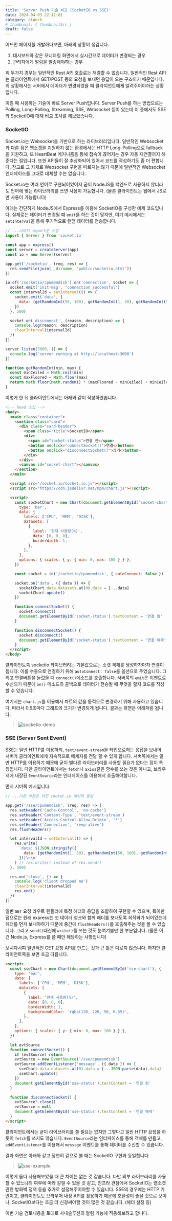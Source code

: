 ```yaml
---
title: 'Server Push 기술 비교 (SocketIO vs SSE)'
date: 2024-04-03 22:12:01
category: atWork
# thumbnail: { thumbnailSrc }
draft: false
---
```


어드민 페이지를 개발하다보면, 아래의 상황이 생깁니다.

1. 대시보드와 같은 모니터링 화면에서 실시간으로 데이터가 변경되는 경우
2. 관리자에게 알림을 발송해야하는 경우

위 두가지 경우는 일반적인 Rest API 호출로는 해결할 수 없습니다. 일반적인 Rest API는 클라이언트에서 GET/POST 등의 요청을 보내면 응답이 오는 구조이기 때문입니다. 위 상황에서는 서버에서 데이터가 변경되었을 때 클라이언트에게 알려주어야하는 상황입니다.

이럴 때 사용하는 기술이 바로 Server Push입니다. Server Push를 하는 방법으로는 Polling, Long-Polling, Streaming, SSE, Websocket 등이 있는데 이 중에서도 SSE와 SocketIO에 대해 비교 조사를 해보았습니다.

### SocketIO

Socket.io는 Websocket을 기반으로 하는 라이브러리입니다. 일반적인 Websocket과 다른 점은 웹소켓을 지원하지 않는 환경에서는 HTTP Long-Polling으로 fallback을 지원하고, 또 HeartBeat 메커니즘을 통해 접속이 끊어지는 경우 자동 재연결까지 해준다는 점입니다. 또한 API들이 잘 추상화되어 있어서 코드를 작성하기도 좀 더 편합니다. 참고로 그 자체로 Websocket 구현을 따르지는 않기 때문에 일반적인 Websocket 인터페이스를 그대로 대체할 수는 없습니다.

Socket.io는 여러 언어로 구현되어있어서 굳이 NodeJS를 백엔드로 사용하지 않더라도 언어에 맞는 라이브러리를 쓰면 사용이 가능합니다. (물론 클라이언트는 웹에서 JS로만 사용이 가능합니다)

아래는 간단하게 NodeJS에서 Express를 이용해 SocketIO를 구성한 예제 코드입니다. 실제로는 데이터가 변경될 때 `emit`을 하는 것이 맞지만, 여기 예시에서는 `setInterval`을 통해 주기적으로 랜덤 데이터를 전송합니다.

```javascript
// ...나머지 import문 스킵
import { Server } from 'socket.io'

const app = express()
const server = createServer(app)
const io = new Server(server)

app.get('/socketio', (req, res) => {
  res.sendFile(join(__dirname, 'public/socketio.html'))
})

io.of('/socketio/cpumemdisk').on('connection', socket => {
  socket.emit('init-msg', 'connection successful')
  const intervalId = setInterval(() => {
    socket.emit('data', {
      data: [getRandomInt(50, 100), getRandomInt(1, 50), getRandomInt(50, 100)],
    })
  }, 500)

  socket.on('disconnect', (reason, description) => {
    console.log(reason, description)
    clearInterval(intervalId)
  })
})

server.listen(3000, () => {
  console.log('server running at http://localhost:3000')
})

function getRandomInt(min, max) {
  const minCeiled = Math.ceil(min)
  const maxFloored = Math.floor(max)
  return Math.floor(Math.random() * (maxFloored - minCeiled) + minCeiled) // The maximum is exclusive and the minimum is inclusive
}
```

이렇게 한 뒤 클라이언트에서는 아래와 같이 작성하였습니다.

```html
<!-- head 스킵 -->
<body>
  <main class="container">
    <section class="card">
      <div class="card-header">
        <span class="title">SocketIO</span>
        <div>
          <span id="socket-status">연결 전</span>
          <button onclick="connectSocket()">연결</button>
          <button onclick="disconnectSocket()">끊기</button>
        </div>
      </div>
      <canvas id="socket-chart"></canvas>
    </section>
  </main>

  <script src="/socket.io/socket.io.js"></script>
  <script src="https://cdn.jsdelivr.net/npm/chart.js"></script>

  <script>
    const socketChart = new Chart(document.getElementById('socket-chart'), {
      type: 'bar',
      data: {
        labels: ['CPU', 'MEM', 'DISK'],
        datasets: [
          {
            label: '현재 사용량(%)',
            data: [0, 0, 0],
            borderWidth: 1,
          },
        ],
      },
      options: { scales: { y: { min: 0, max: 100 } } },
    })

    const socket = io('/socketio/cpumemdisk', { autoConnect: false })

    socket.on('data', ({ data }) => {
      socketChart.data.datasets.at(0).data = [...data]
      socketChart.update()
    })

    function connectSocket() {
      socket.connect()
      document.getElementById('socket-status').textContent = '연결 됨'
    }

    function disconnectSocket() {
      socket.disconnect()
      document.getElementById('socket-status').textContent = '연결 해제'
    }
  </script>
</body>
```

클라이언트쪽 socketio 라이브러리는 기본값으로는 소켓 객체를 생성하자마자 연결이 됩니다. 이를 수동으로 연결하기 위해 `autoConnect: false`를 옵션으로 주었습니다. 그리고 연결버튼을 눌렀을 때 `connect()`메소드를 호출합니다. 서버쪽의 `emit`은 이벤트로 수신되기 때문에 `on()` 메소드의 콜백으로 데이터가 전송될 때 무엇을 할지 코드를 작성할 수 있습니다.

여기서는 `chart.js`를 이용해서 차트의 값을 동적으로 변경하기 위해 사용하고 있습니다. 따라서 0.5초마다 그래프의 크기가 변경되게 됩니다. 결과는 화면은 아래처럼 됩니다.

> ![socketio-demo](./images/socketio-example.gif)

### SSE (Server Sent Event)

SSE는 일반 HTTP를 이용하되, `text/event-stream`을 타입으로하는 응답을 보내어 서버가 클라이언트에게 지속적으로 메세지를 전달 할 수 있게 합니다. 서버쪽에서는 일반 HTTP를 이용하기 때문에 굳이 별다른 라이브러리를 사용할 필요가 없다는 점이 특징입니다. 다만 클라이언트에서는 `fetch`나 `axios`같은 함수를 쓰는 것은 아니고, 브라우저에 내장된 `EventSource`라는 인터페이스를 이용해서 호출해야합니다.

먼저 서버쪽 예시입니다.

```javascript
// ...다른 부분은 이전 socket.io 예시와 동일

app.get('/sse/cpumemdisk', (req, res) => {
  res.setHeader('Cache-Control', 'no-cache')
  res.setHeader('Content-Type', 'text/event-stream')
  res.setHeader('Access-Control-Allow-Origin', '*')
  res.setHeader('Connection', 'keep-alive')
  res.flushHeaders()

  let intervalId = setInterval(() => {
    res.write(
      `data: ${JSON.stringify({
        data: [getRandomInt(1, 50), getRandomInt(50, 100), getRandomInt(1, 50)],
      })}\n\n`
    ) // res.write() instead of res.send()
  }, 500)

  res.on('close', () => {
    console.log('client dropped me')
    clearInterval(intervalId)
    res.end()
  })
})
```

일반 `GET` 요청 라우트 핸들러에 특정 헤더와 응답을 조합하여 구현할 수 있으며, 특이한 점으로는 원래 express는 첫 데이터 청크와 함께 헤더를 보내도록 최적화가 되어있는데 헤더를 먼저 보내야하기 때문에 중간에 `flushHeaders()`를 호출해주는 것을 볼 수 있습니다. 그리고 `send()`대신에 `write()`를 쓰는 것도 눈여겨볼만 한 부분입니다. (물론 이건 Node.js, Express를 쓸 때만 해당하는 사항입니다)

보시다시피 일반적인 GET 요청 API를 만드는 것과 큰 틀은 다르지 않습니다. 하지만 클라이언트쪽을 보면 조금 다릅니다.

```html
<script>
  const sseChart = new Chart(document.getElementById('sse-chart'), {
    type: 'bar',
    data: {
      labels: ['CPU', 'MEM', 'DISK'],
      datasets: [
        {
          label: '현재 사용량(%)',
          data: [0, 0, 0],
          borderWidth: 1,
          backgroundColor: 'rgba(120, 220, 50, 0.65)',
        },
      ],
    },
    options: { scales: { y: { min: 0, max: 100 } } },
  })

  let evtSource
  function connectSocket() {
    if (evtSource) return
    evtSource = new EventSource('/sse/cpumemdisk')
    evtSource.addEventListener('message', ({ data }) => {
      sseChart.data.datasets.at(0).data = [...JSON.parse(data).data]
      sseChart.update()
    })
    document.getElementById('sse-status').textContent = '연결 됨'
  }

  function disconnectSocket() {
    evtSource?.close()
    evtSource = null
    document.getElementById('sse-status').textContent = '연결 해제'
  }
</script>
```

클라이언트에서는 굳이 라이브러리를 쓸 필요는 없지만 그렇다고 일반 HTTP 요청을 하듯이 `fetch`를 쓰지도 않습니다. `EventSource`라는 인터페이스를 통해 객체를 만들고, `addEventListener`를 이용해서 `message` 이벤트를 통해 데이터를 수신할 수 있습니다.

결과 화면은 아래와 같고 당연히 겉으로 볼 때는 SocketIO 구현과 동일합니다.

> ![sse-example](./images/sse-example.gif)

이렇게 둘다 사용해보았을 때 큰 차이는 없는 것 같습니다. 다만 외부 라이브러리를 사용할 수 있느냐의 여부에 따라 갈릴 수 있을 것 같고, 인프라 관점에서 SocketIO는 웹소켓 관련 방화벽 정책 등을 추가로 설정해주어야할 수 있습니다. SSE의 경우에는 HTTP 기반이고, 클라이언트도 브라우저 내장 API를 활용하기 때문에 호환성이 좋을 것으로 보이나, SocketIO보다는 조금 더 신경써야할 것이 많은 것 같습니다. (헤더 설정 등)

이번 기술 검토내용을 토대로 사내솔루션의 알림 기능에 적용해보려고 합니다.

